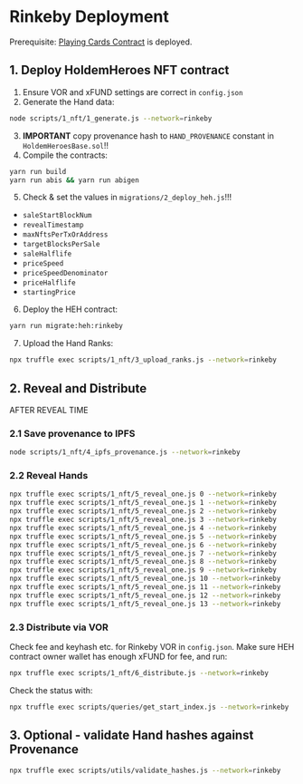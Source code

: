 # Rinkeby Deployment

Prerequisite: [Playing Cards Contract](./1.playing_cards.md) is deployed.

## 1. Deploy HoldemHeroes NFT contract

1. Ensure VOR and xFUND settings are correct in `config.json`
2. Generate the Hand data:
```bash
node scripts/1_nft/1_generate.js --network=rinkeby
```

3. **IMPORTANT** copy provenance hash to `HAND_PROVENANCE` constant in `HoldemHeroesBase.sol`!!
4. Compile the contracts:
```bash
yarn run build 
yarn run abis && yarn run abigen
```

5. Check & set the values in `migrations/2_deploy_heh.js`!!!
 - `saleStartBlockNum`
 - `revealTimestamp`
 - `maxNftsPerTxOrAddress`
 - `targetBlocksPerSale`
 - `saleHalflife`
 - `priceSpeed`
 - `priceSpeedDenominator`
 - `priceHalflife`
 - `startingPrice`

6. Deploy the HEH contract:
```bash
yarn run migrate:heh:rinkeby
```

7. Upload the Hand Ranks:
```bash
npx truffle exec scripts/1_nft/3_upload_ranks.js --network=rinkeby
```

## 2. Reveal and Distribute

AFTER REVEAL TIME

### 2.1 Save provenance to IPFS

```bash
node scripts/1_nft/4_ipfs_provenance.js --network=rinkeby
```

### 2.2 Reveal Hands

```bash
npx truffle exec scripts/1_nft/5_reveal_one.js 0 --network=rinkeby
npx truffle exec scripts/1_nft/5_reveal_one.js 1 --network=rinkeby
npx truffle exec scripts/1_nft/5_reveal_one.js 2 --network=rinkeby
npx truffle exec scripts/1_nft/5_reveal_one.js 3 --network=rinkeby
npx truffle exec scripts/1_nft/5_reveal_one.js 4 --network=rinkeby
npx truffle exec scripts/1_nft/5_reveal_one.js 5 --network=rinkeby
npx truffle exec scripts/1_nft/5_reveal_one.js 6 --network=rinkeby
npx truffle exec scripts/1_nft/5_reveal_one.js 7 --network=rinkeby
npx truffle exec scripts/1_nft/5_reveal_one.js 8 --network=rinkeby
npx truffle exec scripts/1_nft/5_reveal_one.js 9 --network=rinkeby
npx truffle exec scripts/1_nft/5_reveal_one.js 10 --network=rinkeby
npx truffle exec scripts/1_nft/5_reveal_one.js 11 --network=rinkeby
npx truffle exec scripts/1_nft/5_reveal_one.js 12 --network=rinkeby
npx truffle exec scripts/1_nft/5_reveal_one.js 13 --network=rinkeby
```    

### 2.3 Distribute via VOR

Check fee and keyhash etc. for Rinkeby VOR in `config.json`.
Make sure HEH contract owner wallet has enough xFUND for fee, and run:

```bash
npx truffle exec scripts/1_nft/6_distribute.js --network=rinkeby
```

Check the status with:

```bash
npx truffle exec scripts/queries/get_start_index.js --network=rinkeby
```
    
## 3. Optional - validate Hand hashes against Provenance

```bash
npx truffle exec scripts/utils/validate_hashes.js --network=rinkeby
```
